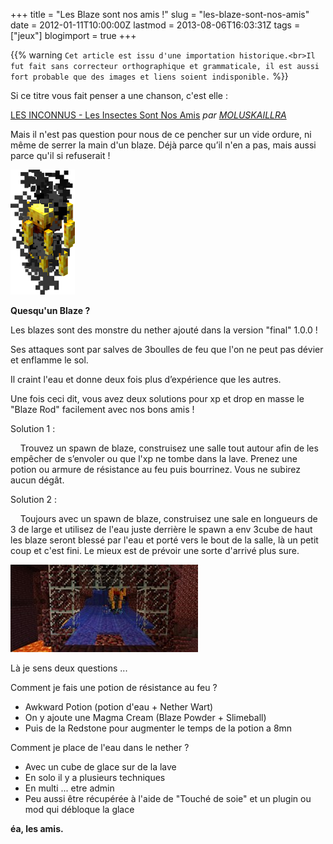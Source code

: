 +++
title = "Les Blaze sont nos amis !"
slug = "les-blaze-sont-nos-amis"
date = 2012-01-11T10:00:00Z
lastmod = 2013-08-06T16:03:31Z
tags = ["jeux"]
blogimport = true
+++

{{% warning `Cet article est issu d'une importation historique.<br>Il fut fait sans correcteur orthographique et grammaticale, il est aussi fort probable que des images et liens soient indisponible.` %}}

Si ce titre vous fait penser a une chanson, c'est elle :

[LES INCONNUS - Les Insectes Sont Nos Amis](http://www.dailymotion.com/video/x56jlu_les-inconnus-les-insectes-sont-nos_fun) _par [MOLUSKAILLRA](http://www.dailymotion.com/MOLUSKAILLRA)_

Mais il n'est pas question pour nous de ce pencher sur un vide ordure, ni même de serrer la main d'un blaze. Déjà parce qu’il n'en a pas, mais aussi parce qu'il si refuserait !

![Image de presentation](/images/lh3.ggpht.com-GTeRfNxShLw-Twrzs6z81TI-AAAAAAAAAZM-hqCBMJqjFIo-s200-150px-Blaze.png "")

**Quesqu'un Blaze ?**

Les blazes sont des monstre du nether ajouté dans la version "final" 1.0.0 !

Ses attaques sont par salves de 3boulles de feu que l'on ne peut pas dévier et enflamme le sol.

Il craint l'eau et donne deux fois plus d’expérience que les autres.

Une fois ceci dit, vous avez deux solutions pour xp et drop en masse le "Blaze Rod" facilement avec nos bons amis !

Solution 1 :

    Trouvez un spawn de blaze, construisez une salle tout autour afin de les empêcher de s’envoler ou que l'xp ne tombe dans la lave. Prenez une potion ou armure de résistance au feu puis bourrinez. Vous ne subirez aucun dégât.

Solution 2 :

    Toujours avec un spawn de blaze, construisez une sale en longueurs de 3 de large et utilisez de l'eau juste derrière le spawn a env 3cube de haut les blaze seront blessé par l'eau et porté vers le bout de la salle, là un petit coup et c'est fini. Le mieux est de prévoir une sorte d'arrivé plus sure.

![Image de presentation](/images/a634560308833686760.jpg "")

Là je sens deux questions ...

Comment je fais une potion de résistance au feu ?

- Awkward Potion (potion d'eau + Nether Wart)
- On y ajoute une Magma Cream (Blaze Powder + Slimeball)
- Puis de la Redstone pour augmenter le temps de la potion a 8mn

Comment je place de l'eau dans le nether ?

- Avec un cube de glace sur de la lave
- En solo il y a plusieurs techniques
- En multi ... etre admin
- Peu aussi être récupérée à l'aide de "Touché de soie" et un plugin ou mod qui débloque la glace

**éa, les amis.**
